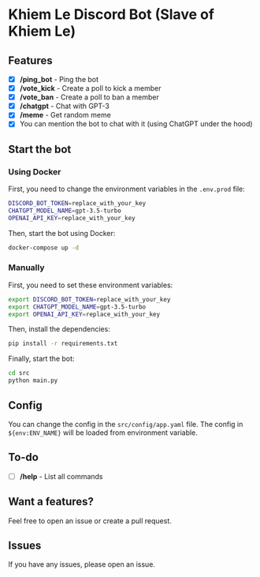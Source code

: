 # Khiem Le Discord Bot (Slave of Khiem Le)

## Features

- [x] **/ping_bot** - Ping the bot
- [x] **/vote_kick** - Create a poll to kick a member
- [x] **/vote_ban** - Create a poll to ban a member
- [x] **/chatgpt** - Chat with GPT-3
- [x] **/meme** - Get random meme
- [x] You can mention the bot to chat with it (using ChatGPT under the hood)

## Start the bot

### Using Docker

First, you need to change the environment variables in the `.env.prod` file:

```bash
DISCORD_BOT_TOKEN=replace_with_your_key
CHATGPT_MODEL_NAME=gpt-3.5-turbo
OPENAI_API_KEY=replace_with_your_key
```

Then, start the bot using Docker:

```bash
docker-compose up -d
```

### Manually

First, you need to set these environment variables:

```bash
export DISCORD_BOT_TOKEN=replace_with_your_key
export CHATGPT_MODEL_NAME=gpt-3.5-turbo
export OPENAI_API_KEY=replace_with_your_key
```

Then, install the dependencies:

```bash
pip install -r requirements.txt
```

Finally, start the bot:

```bash
cd src
python main.py
```

## Config

You can change the config in the `src/config/app.yaml` file. The config in
`${env:ENV_NAME}` will be loaded from environment variable.

## To-do

- [ ] **/help** - List all commands

## Want a features?

Feel free to open an issue or create a pull request.

## Issues

If you have any issues, please open an issue.
